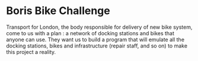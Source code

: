 # Boris Bike Challenge
Transport for London, the body responsible for delivery of new bike
system, come to us with a plan : a network of docking stations and
bikes that anyone can use. They want us to build a program that will
emulate all the docking stations, bikes and infrastructure (repair
staff, and so on) to make this project a reality.
